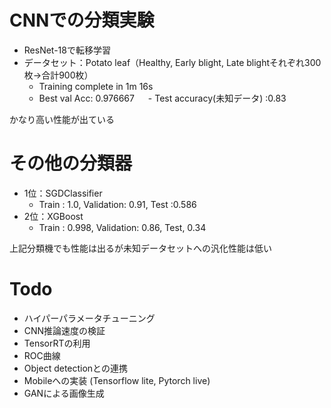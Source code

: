 # CNNでの分類実験
- ResNet-18で転移学習
- データセット：Potato leaf（Healthy, Early blight, Late blightそれぞれ300枚->合計900枚）
  - Training complete in 1m 16s
  - Best val Acc: 0.976667
　  - Test accuracy(未知データ) :0.83

かなり高い性能が出ている

# その他の分類器
- 1位：SGDClassifier 
   - Train : 1.0, Validation: 0.91, Test :0.586
- 2位：XGBoost　
  - Train : 0.998, Validation: 0.86, Test, 0.34

上記分類機でも性能は出るが未知データセットへの汎化性能は低い

# Todo
- ハイパーパラメータチューニング
- CNN推論速度の検証
- TensorRTの利用
- ROC曲線
- Object detectionとの連携
- Mobileへの実装 (Tensorflow lite, Pytorch live)
-  GANによる画像生成